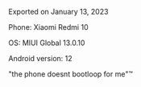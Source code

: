 Exported on January 13, 2023



Phone: Xiaomi Redmi 10

OS: MIUI Global 13.0.10

Android version: 12

"the phone doesnt bootloop for me"™
